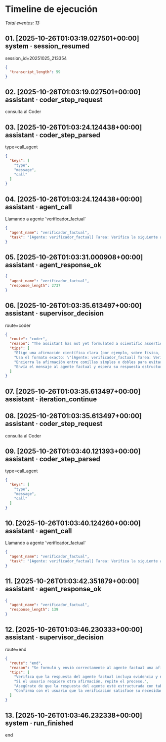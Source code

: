 # Timeline de ejecución

_Total eventos: 13_

## 01. [2025-10-26T01:03:19.027501+00:00] system · session_resumed

session_id=20251025_213354

```json
{
  "transcript_length": 59
}
```

## 02. [2025-10-26T01:03:19.027501+00:00] assistant · coder_step_request

consulta al Coder

## 03. [2025-10-26T01:03:24.124438+00:00] assistant · coder_step_parsed

type=call_agent

```json
{
  "keys": [
    "type",
    "message",
    "call"
  ]
}
```

## 04. [2025-10-26T01:03:24.124438+00:00] assistant · agent_call

Llamando a agente 'verificador_factual'

```json
{
  "agent_name": "verificador_factual",
  "task": "[Agente: verificador_factual] Tarea: Verifica la siguiente afirmación y proporciona evidencia: 'El agua hierve a 100 °C al nivel del mar.'"
}
```

## 05. [2025-10-26T01:03:31.000908+00:00] assistant · agent_response_ok

```json
{
  "agent_name": "verificador_factual",
  "response_length": 2737
}
```

## 06. [2025-10-26T01:03:35.613497+00:00] assistant · supervisor_decision

route=coder

```json
{
  "route": "coder",
  "reason": "The assistant has not yet formulated a scientific assertion and sent it to the factual verifier as required; we need to create and dispatch the correct request.",
  "tips": [
    "Elige una afirmación científica clara (por ejemplo, sobre física, química o biología).",
    "Usa el formato exacto: \"[Agente: verificador_factual] Tarea: Verifica la siguiente afirmación y proporciona evidencia: '<afirmación>'\".",
    "Encierra la afirmación entre comillas simples o dobles para evitar ambigüedades.",
    "Envía el mensaje al agente factual y espera su respuesta estructurada antes de considerar la tarea completada."
  ]
}
```

## 07. [2025-10-26T01:03:35.613497+00:00] assistant · iteration_continue

## 08. [2025-10-26T01:03:35.613497+00:00] assistant · coder_step_request

consulta al Coder

## 09. [2025-10-26T01:03:40.121393+00:00] assistant · coder_step_parsed

type=call_agent

```json
{
  "keys": [
    "type",
    "message",
    "call"
  ]
}
```

## 10. [2025-10-26T01:03:40.124260+00:00] assistant · agent_call

Llamando a agente 'verificador_factual'

```json
{
  "agent_name": "verificador_factual",
  "task": "[Agente: verificador_factual] Tarea: Verifica la siguiente afirmación y proporciona evidencia: 'La luz viaja a 299 792 458 m/s en el vacío'"
}
```

## 11. [2025-10-26T01:03:42.351879+00:00] assistant · agent_response_ok

```json
{
  "agent_name": "verificador_factual",
  "response_length": 139
}
```

## 12. [2025-10-26T01:03:46.230333+00:00] assistant · supervisor_decision

route=end

```json
{
  "route": "end",
  "reason": "Se formuló y envió correctamente al agente factual una afirmación científica en el formato requerido.",
  "tips": [
    "Verifica que la respuesta del agente factual incluya evidencia y nivel de confianza.",
    "Si el usuario requiere otra afirmación, repite el proceso.",
    "Asegúrate de que la respuesta del agente esté estructurada con tabla y fuentes.",
    "Confirma con el usuario que la verificación satisface su necesidad."
  ]
}
```

## 13. [2025-10-26T01:03:46.232338+00:00] system · run_finished

end
